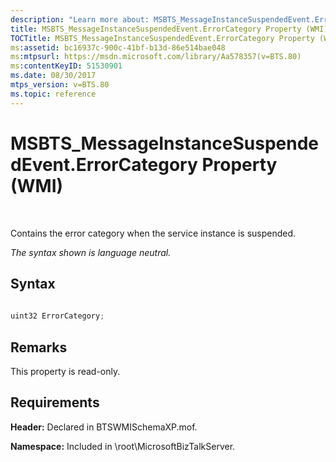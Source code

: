 ```yaml
---
description: "Learn more about: MSBTS_MessageInstanceSuspendedEvent.ErrorCategory Property (WMI)"
title: MSBTS_MessageInstanceSuspendedEvent.ErrorCategory Property (WMI)
TOCTitle: MSBTS_MessageInstanceSuspendedEvent.ErrorCategory Property (WMI)
ms:assetid: bc16937c-900c-41bf-b13d-86e514bae048
ms:mtpsurl: https://msdn.microsoft.com/library/Aa578357(v=BTS.80)
ms:contentKeyID: 51530901
ms.date: 08/30/2017
mtps_version: v=BTS.80
ms.topic: reference
---
```


# MSBTS\_MessageInstanceSuspendedEvent.ErrorCategory Property (WMI)

 

Contains the error category when the service instance is suspended.

*The syntax shown is language neutral.*

## Syntax

```C#
  
uint32 ErrorCategory;  
```

## Remarks

This property is read-only.

## Requirements

**Header:** Declared in BTSWMISchemaXP.mof.

**Namespace:** Included in \\root\\MicrosoftBizTalkServer.

